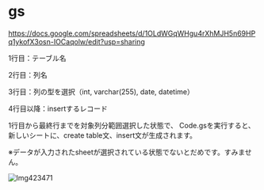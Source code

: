 # gs
https://docs.google.com/spreadsheets/d/1OLdWGqWHgu4rXhMJH5n69HPq1ykofX3osn-IOCaqolw/edit?usp=sharing

1行目：テーブル名

2行目：列名

3行目：列の型を選択（int, varchar(255), date, datetime）

4行目以降：insertするレコード

1行目から最終行までを対象列分範囲選択した状態で、
Code.gsを実行すると、新しいシートに、create table文、insert文が生成されます。

※データが入力されたsheetが選択されている状態でないとだめです。すみません。

![Img423471](https://user-images.githubusercontent.com/2749524/94250918-d55df480-ff5c-11ea-9438-853d8d5ac8b5.jpg)


